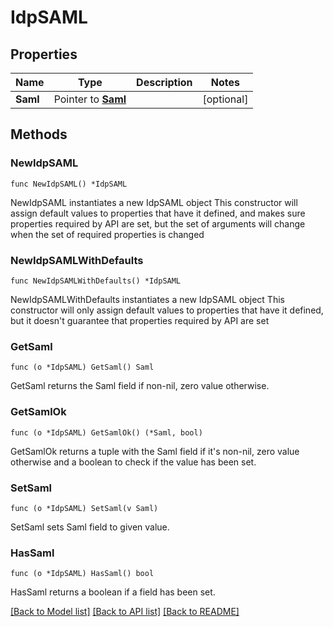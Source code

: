 # IdpSAML

## Properties

Name | Type | Description | Notes
------------ | ------------- | ------------- | -------------
**Saml** | Pointer to [**Saml**](Saml.md) |  | [optional] 

## Methods

### NewIdpSAML

`func NewIdpSAML() *IdpSAML`

NewIdpSAML instantiates a new IdpSAML object
This constructor will assign default values to properties that have it defined,
and makes sure properties required by API are set, but the set of arguments
will change when the set of required properties is changed

### NewIdpSAMLWithDefaults

`func NewIdpSAMLWithDefaults() *IdpSAML`

NewIdpSAMLWithDefaults instantiates a new IdpSAML object
This constructor will only assign default values to properties that have it defined,
but it doesn't guarantee that properties required by API are set

### GetSaml

`func (o *IdpSAML) GetSaml() Saml`

GetSaml returns the Saml field if non-nil, zero value otherwise.

### GetSamlOk

`func (o *IdpSAML) GetSamlOk() (*Saml, bool)`

GetSamlOk returns a tuple with the Saml field if it's non-nil, zero value otherwise
and a boolean to check if the value has been set.

### SetSaml

`func (o *IdpSAML) SetSaml(v Saml)`

SetSaml sets Saml field to given value.

### HasSaml

`func (o *IdpSAML) HasSaml() bool`

HasSaml returns a boolean if a field has been set.


[[Back to Model list]](../README.md#documentation-for-models) [[Back to API list]](../README.md#documentation-for-api-endpoints) [[Back to README]](../README.md)


